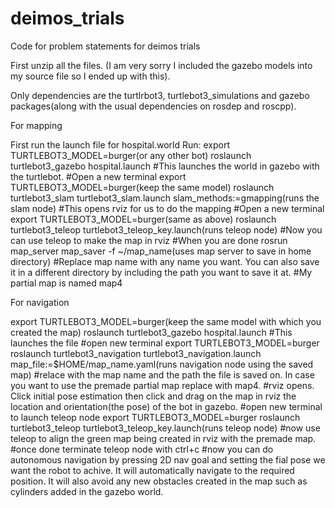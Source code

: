 # deimos_trials
Code for problem statements for deimos trials

First unzip all the files. (I am very sorry I included the gazebo models into my source file so I ended up with this).

Only dependencies are the turtlrbot3, turtlebot3_simulations and gazebo packages(along with the usual dependencies on rosdep and roscpp).

For mapping

First run the launch file for hospital.world
Run:
export TURTLEBOT3_MODEL=burger(or any other bot)
roslaunch turtlebot3_gazebo hospital.launch
#This launches the world in gazebo with the turtlebot.
#Open a new terminal
export TURTLEBOT3_MODEL=burger(keep the same model)
roslaunch turtlebot3_slam turtlebot3_slam.launch slam_methods:=gmapping(runs the slam node)
#This opens rviz for us to do the mapping
#Open a new terminal
export TURTLEBOT3_MODEL=burger(same as above)
roslaunch turtlebot3_teleop turtlebot3_teleop_key.launch(runs teleop node)
#Now you can use teleop to make the map in rviz
#When you are done
rosrun map_server map_saver -f ~/map_name(uses map server to save in home directory)
#Replace map name with any name you want. You can also save it in a different directory by including the path you want to save it at.
#My partial map is named map4


For navigation

export TURTLEBOT3_MODEL=burger(keep the same model with which you created the map)
roslaunch turtlebot3_gazebo hospital.launch
#This launches the file
#open new terminal
export TURTLEBOT3_MODEL=burger
roslaunch turtlebot3_navigation turtlebot3_navigation.launch map_file:=$HOME/map_name.yaml(runs navigation node using the saved map)
#relace with the map name and the path the file is saved on. In case you want to use the premade partial map replace with map4.
#rviz opens. Click initial pose estimation then click and drag on the map in rviz the location and orientation(the pose) of the bot in gazebo.
#open new terminal to launch teleop node
export TURTLEBOT3_MODEL=burger
roslaunch turtlebot3_teleop turtlebot3_teleop_key.launch(runs teleop node)
#now use teleop to align the green map being created in rviz with the premade map.
#once done terminate teleop node with ctrl+c
#now you can do autonomous navigation by pressing 2D nav goal and setting the fial pose we want the robot to achive. It will automatically navigate to the required position. It will also avoid any new obstacles created in the map such as cylinders added in the gazebo world.
